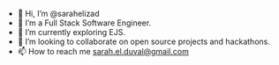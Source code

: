 - 👋 Hi, I’m @sarahelizad
- 👀 I’m a Full Stack Software Engineer.
- 🌱 I’m currently exploring EJS.
- 💞️ I’m looking to collaborate on open source projects and hackathons.
- 📫 How to reach me sarah.el.duval@gmail.com

<!---
sarahelizad/sarahelizad is a ✨ special ✨ repository because its `README.md` (this file) appears on your GitHub profile.
You can click the Preview link to take a look at your changes.
--->
